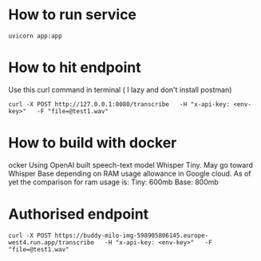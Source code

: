 # How to run service
```
uvicorn app:app
```

# How to hit endpoint

Use this curl command in terminal ( I lazy and don't install postman)

```
curl -X POST http://127.0.0.1:8080/transcribe   -H "x-api-key: <env-key>"   -F "file=@test1.wav"

```

# How to build with docker
ocker 
Using OpenAI built speech-text model Whisper Tiny. May go toward Whisper Base depending on RAM usage allowance in Google cloud. As of yet the comparison for ram usage is:
Tiny: 600mb
Base: 800mb


# Authorised endpoint
```
curl -X POST https://buddy-milo-img-598905806145.europe-west4.run.app/transcribe   -H "x-api-key: <env-key>"   -F "file=@test1.wav"
```